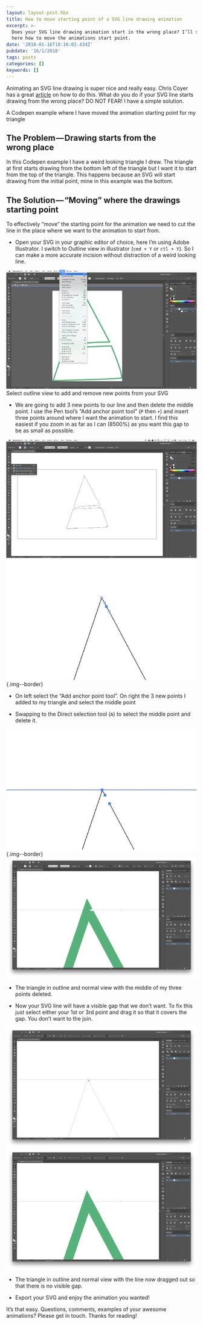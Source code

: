 ```yaml
---
layout: layout-post.hbs
title: How to move starting point of a SVG line drawing animation
excerpt: >-
  Does your SVG line drawing animation start in the wrong place? I’ll show you
  here how to move the animations start point.
date: '2018-01-16T18:16:02.434Z'
pubdate: '16/1/2018'
tags: posts
categories: []
keywords: []
---
```


Animating an SVG line drawing is super nice and really easy. Chris Coyer has a great [article](https://css-tricks.com/svg-line-animation-works/) on how to do this. What do you do if your SVG line starts drawing from the wrong place? DO NOT FEAR! I have a simple solution.

A Codepen example where I have moved the animation starting point for my triangle

## The Problem — Drawing starts from the wrong place

In this Codepen example I have a weird looking triangle I drew. The triangle at first starts drawing from the bottom left of the triangle but I want it to start from the top of the triangle. This happens because an SVG will start drawing from the initial point, mine in this example was the bottom.

## The Solution — “Moving” where the drawings starting point

To effectively “move” the starting point for the animation we need to cut the line in the place where we want to the animation to start from.

*   Open your SVG in your graphic editor of choice, here I’m using Adobe Illustrator. I switch to Outline view in illustrator (`cmd + Y` or `ctl + Y`). So I can make a more accurate incision without distraction of a weird looking line.

![Select outline view to add and remove new points from your SVG](/assets/img/1__NHqaZnYGy46fA1O5buvjvA.png)
Select outline view to add and remove new points from your SVG

*   We are going to add 3 new points to our line and then delete the middle point. I use the Pen tool’s “Add anchor point tool” (`P` then `+`) and insert three points around where I want the animation to start. I find this easiest if you zoom in as far as I can (8500%) as you want this gap to be as small as possible.

![](/assets/img/1__Y__B__SpqD0zZSRU5aH__AyQQ.png)
![On left select the “Add anchor point tool”. On right the 3 new points I added to my triangle and select the middle point](/assets/img/1__8MZkjh3h7rENLR4fkPhUVA.jpeg){.img--border}
* On left select the “Add anchor point tool”. On right the 3 new points I added to my triangle and select the middle point

*   Swapping to the Direct selection tool (`A`) to select the middle point and delete it.

![](/assets/img/1__EcLChxXfwy25dS0MUlnnjg.jpeg){.img--border}
![The triangle in outline and normal view with the middle of my three points deleted.](/assets/img/1__hVtho8NLDicxS8Jpjlu1uQ.png)
* The triangle in outline and normal view with the middle of my three points deleted.

*   Now your SVG line will have a visible gap that we don’t want. To fix this just select either your 1st or 3rd point and drag it so that it covers the gap. You don’t want to the join.

![](/assets/img/1____vQ__LrG5__fwwuJrz8pSYSQ.png)
![The triangle in outline and normal view with the line now dragged out so that there is no visible gap.](/assets/img/1__iescGS9TaBp5PPJBuIamvg.png)
* The triangle in outline and normal view with the line now dragged out so that there is no visible gap.

*   Export your SVG and enjoy the animation you wanted!

It’s that easy. Questions, comments, examples of your awesome animations? Please get in touch. Thanks for reading!